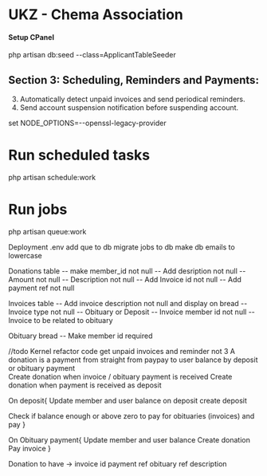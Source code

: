 # UKZ - Chema Association

#### Setup CPanel

php artisan db:seed --class=ApplicantTableSeeder



## Section 3: Scheduling, Reminders and Payments:

3.	Automatically detect unpaid invoices and send periodical reminders.
4.	Send account suspension notification before suspending account.

set NODE_OPTIONS=--openssl-legacy-provider

# Run scheduled tasks
php artisan schedule:work

# Run jobs
php artisan queue:work


Deployment
.env add que to db
migrate jobs to db
make db emails to lowercase

Donations table 
-- make member_id not null
-- Add desription not null
-- Amount not null
-- Description not null
-- Add Invoice id not null 
-- Add payment ref not null

Invoices table
-- Add invoice description not null and display on bread
-- Invoice type not null -- Obituary or Deposit
-- Invoice member id not null
-- Invoice to be related to obituary

Obituary bread
-- Make member id required

//todo
Kernel refactor code get unpaid invoices and reminder not 3
A donation is a payment from straight from paypay to user balance by deposit or obituary payment  
Create donation when invoice / obituary payment is received
Create donation when payment is received as deposit




On deposit{
  Update member and user balance on deposit
  create deposit

  Check if balance enough or above zero to pay for obituaries (invoices) and pay 
}

On Obituary payment{
  Update member and user balance
  Create donation
  Pay invoice
}

Donation to have ->
invoice id
payment ref 
obituary ref
description 
